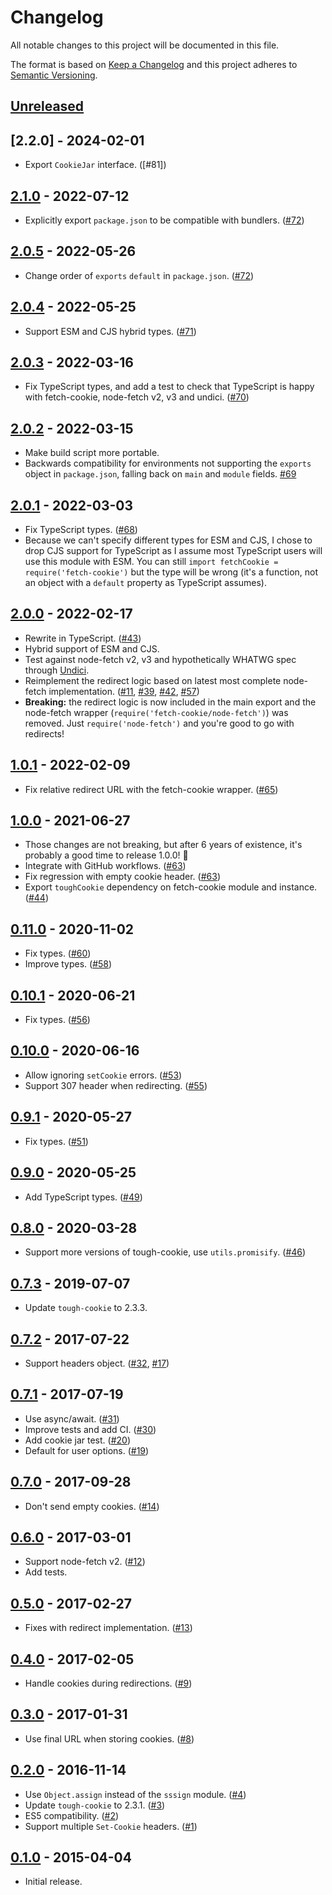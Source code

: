 # Changelog
All notable changes to this project will be documented in this file.

The format is based on [Keep a Changelog](http://keepachangelog.com/en/1.0.0/)
and this project adheres to [Semantic Versioning](http://semver.org/spec/v2.0.0.html).

## [Unreleased]

## [2.2.0] - 2024-02-01
* Export `CookieJar` interface. ([#81])

## [2.1.0] - 2022-07-12
* Explicitly export `package.json` to be compatible with bundlers. ([#72])

## [2.0.5] - 2022-05-26
* Change order of `exports` `default` in `package.json`. ([#72])

## [2.0.4] - 2022-05-25
* Support ESM and CJS hybrid types. ([#71])

## [2.0.3] - 2022-03-16
* Fix TypeScript types, and add a test to check that TypeScript is happy
  with fetch-cookie, node-fetch v2, v3 and undici. ([#70])

## [2.0.2] - 2022-03-15
* Make build script more portable.
* Backwards compatibility for environments not supporting the `exports`
  object in `package.json`, falling back on `main` and `module` fields. [#69]

## [2.0.1] - 2022-03-03
* Fix TypeScript types. ([#68])
* Because we can't specify different types for ESM and CJS, I chose to
  drop CJS support for TypeScript as I assume most TypeScript users will
  use this module with ESM. You can still `import fetchCookie = require('fetch-cookie')`
  but the type will be wrong (it's a function, not an object with a
  `default` property as TypeScript assumes).

## [2.0.0] - 2022-02-17
* Rewrite in TypeScript. ([#43])
* Hybrid support of ESM and CJS.
* Test against node-fetch v2, v3 and hypothetically WHATWG
  spec through [Undici](https://github.com/nodejs/undici).
* Reimplement the redirect logic based on latest most complete
  node-fetch implementation. ([#11], [#39], [#42], [#57])
* **Breaking:** the redirect logic is now included in the main
  export and the node-fetch wrapper (`require('fetch-cookie/node-fetch')`)
  was removed. Just `require('node-fetch')` and you're good to go with
  redirects!

## [1.0.1] - 2022-02-09
* Fix relative redirect URL with the fetch-cookie wrapper. ([#65])

## [1.0.0] - 2021-06-27
* Those changes are not breaking, but after 6 years of existence,
  it's probably a good time to release 1.0.0! 🎉
* Integrate with GitHub workflows. ([#63])
* Fix regression with empty cookie header. ([#63])
* Export `toughCookie` dependency on fetch-cookie module and instance. ([#44])

## [0.11.0] - 2020-11-02
* Fix types. ([#60])
* Improve types. ([#58])

## [0.10.1] - 2020-06-21
* Fix types. ([#56])

## [0.10.0] - 2020-06-16
* Allow ignoring `setCookie` errors. ([#53])
* Support 307 header when redirecting. ([#55])

## [0.9.1] - 2020-05-27
* Fix types. ([#51])

## [0.9.0] - 2020-05-25
* Add TypeScript types. ([#49])

## [0.8.0] - 2020-03-28
* Support more versions of tough-cookie, use `utils.promisify`. ([#46])

## [0.7.3] - 2019-07-07
* Update `tough-cookie` to 2.3.3.

## [0.7.2] - 2017-07-22
* Support headers object. ([#32], [#17])

## [0.7.1] - 2017-07-19
* Use async/await. ([#31])
* Improve tests and add CI. ([#30])
* Add cookie jar test. ([#20])
* Default for user options. ([#19])

## [0.7.0] - 2017-09-28
* Don't send empty cookies. ([#14])

## [0.6.0] - 2017-03-01
* Support node-fetch v2. ([#12])
* Add tests.

## [0.5.0] - 2017-02-27
* Fixes with redirect implementation. ([#13])

## [0.4.0] - 2017-02-05
* Handle cookies during redirections. ([#9])

## [0.3.0] - 2017-01-31
* Use final URL when storing cookies. ([#8])

## [0.2.0] - 2016-11-14
* Use `Object.assign` instead of the `sssign` module. ([#4])
* Update `tough-cookie` to 2.3.1. ([#3])
* ES5 compatibility. ([#2])
* Support multiple `Set-Cookie` headers. ([#1])

## [0.1.0] - 2015-04-04
* Initial release.

[Unreleased]: https://github.com/valeriangalliat/fetch-cookie/compare/v2.1.0...HEAD
[2.1.0]: https://github.com/valeriangalliat/fetch-cookie/compare/v2.0.5...v2.1.0
[2.0.5]: https://github.com/valeriangalliat/fetch-cookie/compare/v2.0.4...v2.0.5
[2.0.4]: https://github.com/valeriangalliat/fetch-cookie/compare/v2.0.3...v2.0.4
[2.0.3]: https://github.com/valeriangalliat/fetch-cookie/compare/v2.0.2...v2.0.3
[2.0.2]: https://github.com/valeriangalliat/fetch-cookie/compare/v2.0.1...v2.0.2
[2.0.1]: https://github.com/valeriangalliat/fetch-cookie/compare/v2.0.0...v2.0.1
[2.0.0]: https://github.com/valeriangalliat/fetch-cookie/compare/v1.0.1...v2.0.0
[1.0.1]: https://github.com/valeriangalliat/fetch-cookie/compare/v1.0.0...v1.0.1
[1.0.0]: https://github.com/valeriangalliat/fetch-cookie/compare/v0.11.0...v1.0.0
[0.11.0]: https://github.com/valeriangalliat/fetch-cookie/compare/v0.10.1...v0.11.0
[0.10.1]: https://github.com/valeriangalliat/fetch-cookie/compare/v0.10.0...v0.10.1
[0.10.0]: https://github.com/valeriangalliat/fetch-cookie/compare/v0.9.1...v0.10.0
[0.9.1]: https://github.com/valeriangalliat/fetch-cookie/compare/v0.9.0...v0.9.1
[0.9.0]: https://github.com/valeriangalliat/fetch-cookie/compare/v0.8.0...v0.9.0
[0.8.0]: https://github.com/valeriangalliat/fetch-cookie/compare/v0.7.3...v0.8.0
[0.7.3]: https://github.com/valeriangalliat/fetch-cookie/compare/v0.7.2...v0.7.3
[0.7.2]: https://github.com/valeriangalliat/fetch-cookie/compare/v0.7.1...v0.7.2
[0.7.1]: https://github.com/valeriangalliat/fetch-cookie/compare/v0.7.0...v0.7.1
[0.7.0]: https://github.com/valeriangalliat/fetch-cookie/compare/v0.6.0...v0.7.0
[0.6.0]: https://github.com/valeriangalliat/fetch-cookie/compare/v0.5.0...v0.6.0
[0.5.0]: https://github.com/valeriangalliat/fetch-cookie/compare/v0.4.0...v0.5.0
[0.4.0]: https://github.com/valeriangalliat/fetch-cookie/compare/v0.3.0...v0.4.0
[0.3.0]: https://github.com/valeriangalliat/fetch-cookie/compare/v0.2.0...v0.3.0
[0.2.0]: https://github.com/valeriangalliat/fetch-cookie/compare/v0.1.0...v0.2.0
[0.1.0]: https://github.com/valeriangalliat/fetch-cookie/tree/v0.1.0

[#1]: https://github.com/valeriangalliat/fetch-cookie/issues/1
[#2]: https://github.com/valeriangalliat/fetch-cookie/pull/2
[#3]: https://github.com/valeriangalliat/fetch-cookie/issues/3
[#4]: https://github.com/valeriangalliat/fetch-cookie/pull/4
[#8]: https://github.com/valeriangalliat/fetch-cookie/pull/8
[#9]: https://github.com/valeriangalliat/fetch-cookie/pull/9
[#11]: https://github.com/valeriangalliat/fetch-cookie/issues/11
[#12]: https://github.com/valeriangalliat/fetch-cookie/issues/12
[#13]: https://github.com/valeriangalliat/fetch-cookie/issues/13
[#14]: https://github.com/valeriangalliat/fetch-cookie/pull/14
[#17]: https://github.com/valeriangalliat/fetch-cookie/issues/17
[#19]: https://github.com/valeriangalliat/fetch-cookie/pull/19
[#20]: https://github.com/valeriangalliat/fetch-cookie/pull/20
[#30]: https://github.com/valeriangalliat/fetch-cookie/pull/30
[#31]: https://github.com/valeriangalliat/fetch-cookie/pull/31
[#32]: https://github.com/valeriangalliat/fetch-cookie/pull/32
[#39]: https://github.com/valeriangalliat/fetch-cookie/issues/39
[#42]: https://github.com/valeriangalliat/fetch-cookie/issues/42
[#43]: https://github.com/valeriangalliat/fetch-cookie/issues/43
[#44]: https://github.com/valeriangalliat/fetch-cookie/pull/44
[#46]: https://github.com/valeriangalliat/fetch-cookie/pull/46
[#49]: https://github.com/valeriangalliat/fetch-cookie/pull/49
[#51]: https://github.com/valeriangalliat/fetch-cookie/pull/51
[#53]: https://github.com/valeriangalliat/fetch-cookie/pull/53
[#55]: https://github.com/valeriangalliat/fetch-cookie/pull/55
[#56]: https://github.com/valeriangalliat/fetch-cookie/pull/56
[#57]: https://github.com/valeriangalliat/fetch-cookie/issues/57
[#58]: https://github.com/valeriangalliat/fetch-cookie/pull/58
[#60]: https://github.com/valeriangalliat/fetch-cookie/pull/60
[#63]: https://github.com/valeriangalliat/fetch-cookie/pull/63
[#65]: https://github.com/valeriangalliat/fetch-cookie/issues/65
[#68]: https://github.com/valeriangalliat/fetch-cookie/issues/68
[#69]: https://github.com/valeriangalliat/fetch-cookie/issues/69
[#70]: https://github.com/valeriangalliat/fetch-cookie/issues/70
[#71]: https://github.com/valeriangalliat/fetch-cookie/issues/71
[#72]: https://github.com/valeriangalliat/fetch-cookie/issues/72

